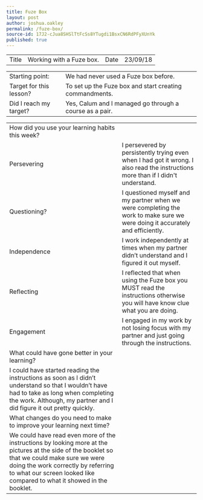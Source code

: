 ```yaml
---
title: Fuze Box
layout: post
author: joshua.oakley
permalink: /fuze-box/
source-id: 17J2-cJua8SHSlTtFcSs8YTugdi1BsxCN6RdPFyXUnYk
published: true
---
```

<table>
  <tr>
    <td>Title</td>
    <td>Working with a Fuze box.</td>
    <td>Date</td>
    <td>23/09/18</td>
  </tr>
</table>


<table>
  <tr>
    <td>Starting point:</td>
    <td>We had never used a Fuze box before.</td>
  </tr>
  <tr>
    <td>Target for this lesson?</td>
    <td>To set up the Fuze box and start creating commandments.</td>
  </tr>
  <tr>
    <td>Did I reach my target? </td>
    <td>Yes, Calum and I managed go through a course as a pair.</td>
  </tr>
</table>


<table>
  <tr>
    <td>How did you use your learning habits this week?</td>
    <td></td>
  </tr>
  <tr>
    <td>Persevering</td>
    <td>I persevered by persistently trying even when I had got it wrong. I also read the instructions more than if I didn't understand.</td>
  </tr>
  <tr>
    <td>Questioning?</td>
    <td>I questioned myself and my partner when we were completing the work to make sure we were doing it accurately and efficiently. </td>
  </tr>
  <tr>
    <td>Independence</td>
    <td>I work independently at times when my partner didn’t understand and I figured it out myself.</td>
  </tr>
  <tr>
    <td>Reflecting</td>
    <td>I reflected that when using the Fuze box you MUST read the instructions otherwise you will have know clue what you are doing.</td>
  </tr>
  <tr>
    <td>Engagement</td>
    <td>I engaged in my work by not losing focus with my partner and just going through the instructions.</td>
  </tr>
  <tr>
    <td>What could have gone better in your learning?</td>
    <td></td>
  </tr>
  <tr>
    <td>I could have started reading the instructions as soon as I didn’t understand so that I wouldn’t have had to take as long when completing the work. Although, my partner and I did figure it out pretty quickly.</td>
    <td></td>
  </tr>
  <tr>
    <td>What changes do you need to make to improve your learning next time?</td>
    <td></td>
  </tr>
  <tr>
    <td>We could have read even more of the instructions by looking more at the pictures at the side of the booklet so that we could make sure we were doing the work correctly by referring to what our screen looked like compared to what it showed in the booklet.</td>
    <td></td>
  </tr>
</table>


